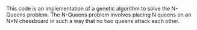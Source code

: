 This code is an implementation of a genetic algorithm to solve the N-Queens problem. The N-Queens problem involves placing N queens on an N×N chessboard in such a way that no two queens attack each other.
